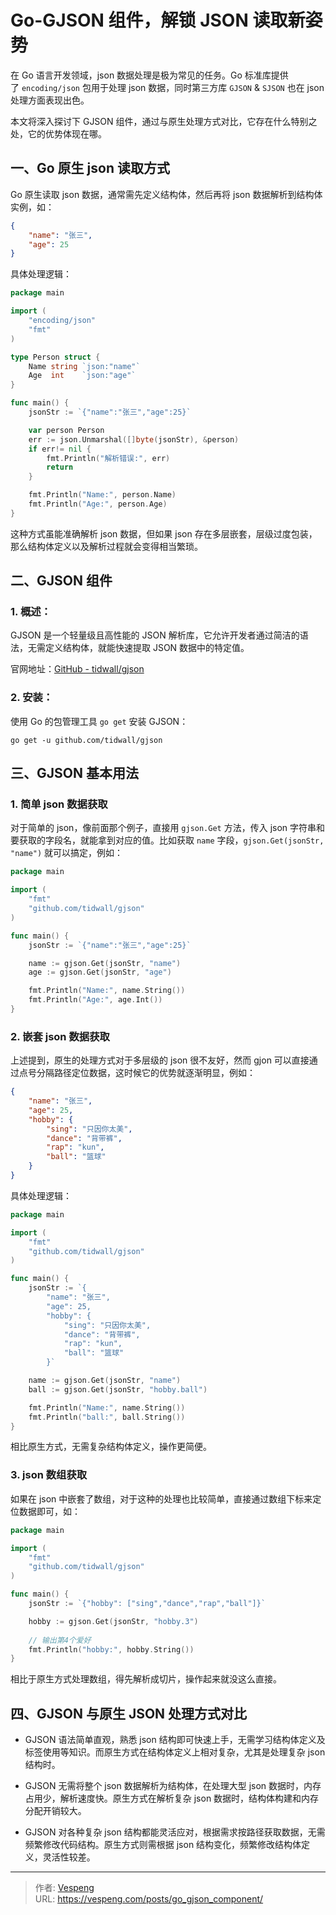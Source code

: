 # Go-GJSON 组件，解锁 JSON 读取新姿势


在 Go 语言开发领域，json 数据处理是极为常见的任务。Go 标准库提供了 `encoding/json` 包用于处理 json 数据，同时第三方库 `GJSON` & `SJSON` 也在 json 处理方面表现出色。
<!--more-->
本文将深入探讨下 GJSON 组件，通过与原生处理方式对比，它存在什么特别之处，它的优势体现在哪。

## 一、Go 原生 json 读取方式

Go 原生读取 json 数据，通常需先定义结构体，然后再将 json 数据解析到结构体实例，如：

```json
{
    "name": "张三",
    "age": 25
}
```

具体处理逻辑：

```go {data-open=true}
package main

import (
    "encoding/json"
    "fmt"
)

type Person struct {
    Name string `json:"name"`
    Age  int    `json:"age"`
}

func main() {
    jsonStr := `{"name":"张三","age":25}`

    var person Person
    err := json.Unmarshal([]byte(jsonStr), &person)
    if err!= nil {
        fmt.Println("解析错误:", err)
        return
    }

    fmt.Println("Name:", person.Name)
    fmt.Println("Age:", person.Age)
}
```

这种方式虽能准确解析 json 数据，但如果 json 存在多层嵌套，层级过度包装，那么结构体定义以及解析过程就会变得相当繁琐。

## 二、GJSON 组件

### 1. 概述：

GJSON 是一个轻量级且高性能的 JSON 解析库，它允许开发者通过简洁的语法，无需定义结构体，就能快速提取 JSON 数据中的特定值。

官网地址：[GitHub - tidwall/gjson](https://github.com/tidwall/gjson)

### 2. 安装：

使用 Go 的包管理工具 `go get` 安装 GJSON：

```shell
go get -u github.com/tidwall/gjson
```

## 三、GJSON 基本用法

### 1. 简单 json 数据获取

对于简单的 json，像前面那个例子，直接用 `gjson.Get` 方法，传入 json 字符串和要获取的字段名，就能拿到对应的值。比如获取 `name` 字段，`gjson.Get(jsonStr, "name")` 就可以搞定，例如：

```go {data-open=true}
package main

import (
    "fmt"
    "github.com/tidwall/gjson"
)

func main() {
    jsonStr := `{"name":"张三","age":25}`

    name := gjson.Get(jsonStr, "name")
    age := gjson.Get(jsonStr, "age")

    fmt.Println("Name:", name.String())
    fmt.Println("Age:", age.Int())
}
```

### 2. 嵌套 json 数据获取

上述提到，原生的处理方式对于多层级的 json 很不友好，然而 gjon 可以直接通过点号分隔路径定位数据，这时候它的优势就逐渐明显，例如：

```json {data-open=true}
{
    "name": "张三",
    "age": 25,
    "hobby": {
        "sing": "只因你太美",
        "dance": "背带裤",
        "rap": "kun",
        "ball": "篮球"
    }
}
```

具体处理逻辑：

```go {data-open=true}
package main

import (
	"fmt"
	"github.com/tidwall/gjson"
)

func main() {
	jsonStr := `{
		"name": "张三",
		"age": 25,
		"hobby": {
			"sing": "只因你太美",
			"dance": "背带裤",
			"rap": "kun",
			"ball": "篮球"
		}`

	name := gjson.Get(jsonStr, "name")
	ball := gjson.Get(jsonStr, "hobby.ball")

	fmt.Println("Name:", name.String())
	fmt.Println("ball:", ball.String())
}
```

相比原生方式，无需复杂结构体定义，操作更简便。

### 3. json 数组获取

如果在 json 中嵌套了数组，对于这种的处理也比较简单，直接通过数组下标来定位数据即可，如：

```go {data-open=true}
package main

import (
	"fmt"
	"github.com/tidwall/gjson"
)

func main() {
	jsonStr := `{"hobby": ["sing","dance","rap","ball"]}`

	hobby := gjson.Get(jsonStr, "hobby.3")
  
    // 输出第4个爱好
	fmt.Println("hobby:", hobby.String())
}
```

相比于原生方式处理数组，得先解析成切片，操作起来就没这么直接。

## 四、GJSON 与原生 JSON 处理方式对比

- GJSON 语法简单直观，熟悉 json 结构即可快速上手，无需学习结构体定义及标签使用等知识。而原生方式在结构体定义上相对复杂，尤其是处理复杂 json 结构时。

- GJSON 无需将整个 json 数据解析为结构体，在处理大型 json 数据时，内存占用少，解析速度快。原生方式在解析复杂 json 数据时，结构体构建和内存分配开销较大。

- GJSON 对各种复杂 json 结构都能灵活应对，根据需求按路径获取数据，无需频繁修改代码结构。原生方式则需根据 json 结构变化，频繁修改结构体定义，灵活性较差。


---

> 作者: [Vespeng](https://github.com/vespeng/)  
> URL: https://vespeng.com/posts/go_gjson_component/  

